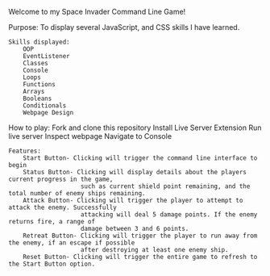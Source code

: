 Welcome to my Space Invader Command Line Game!

Purpose: To display several JavaScript, and CSS skills I have learned. 

    Skills displayed:
        OOP 
        EventListener
        Classes
        Console
        Loops 
        Functions
        Arrays
        Booleans
        Conditionals
        Webpage Design 
        

How to play:
    Fork and clone this repository 
    Install Live Server Extension
    Run live server
    Inspect webpage 
    Navigate to Console

    Features:
        Start Button- Clicking will trigger the command line interface to begin
        Status Button- Clicking will display details about the players current progress in the game,
                        such as current shield point remaining, and the total number of enemy ships remaining.
        Attack Button- Clicking will trigger the player to attempt to attack the enemy. Successfully  
                        attacking will deal 5 damage points. If the enemy returns fire, a range of 
                        damage between 3 and 6 points.
        Retreat Button- Clicking will trigger the player to run away from the enemy, if an escape if possible 
                        after destroying at least one enemy ship.
        Reset Button- Clicking will trigger the entire game to refresh to the Start Button option.